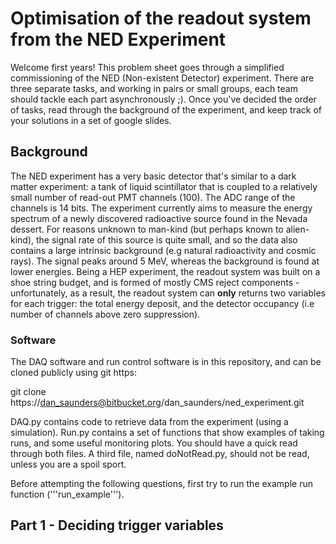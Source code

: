 # Optimisation of the readout system from the NED Experiment

Welcome first years! This problem sheet goes through a simplified commissioning of the NED (Non-existent Detector) experiment. There are three separate tasks, and working in pairs or small groups, each team should tackle each part asynchronously ;). Once you've decided the order of tasks, read through the background of the experiment, and keep track of your solutions in a set of google slides.

## Background
The NED experiment has a very basic detector that's similar to a dark matter experiment: a tank of liquid scintillator that is coupled to a relatively small number of read-out PMT channels (100). The ADC range of the channels is 14 bits. The experiment currently aims to measure the energy spectrum of a newly discovered radioactive source found in the Nevada dessert. For reasons unknown to man-kind (but perhaps known to alien-kind), the signal rate of this source is quite small, and so the data also contains a large intrinsic background (e.g natural radioactivity and cosmic rays). The signal peaks around 5 MeV, whereas the background is found at lower energies. 
 Being a HEP experiment, the readout system was built on a shoe string budget, and is formed of mostly CMS reject components  - unfortunately, as a result, the readout system can **only** returns two variables for each trigger: the total energy deposit, and the detector occupancy (i.e number of channels above zero suppression).

### Software

The DAQ software and run control software is in this repository, and can be cloned publicly using git https:

git clone https://dan_saunders@bitbucket.org/dan_saunders/ned_experiment.git

DAQ.py contains code to retrieve data from the experiment (using a simulation). Run.py contains a set of functions that show examples of taking runs, and some useful monitoring plots. You should have a quick read through both files. A third file, named doNotRead.py, should not be read, unless you are a spoil sport. 

Before attempting the following questions, first try to run the example run function ('''run_example'''). 

## Part 1 - Deciding trigger variables